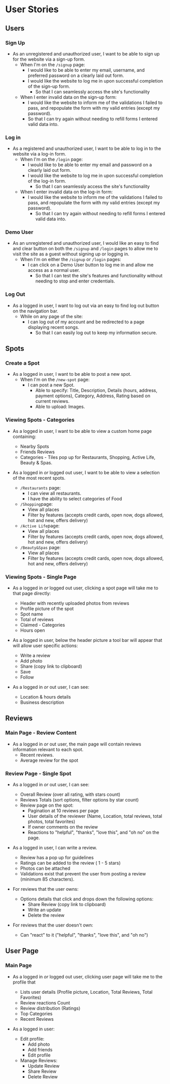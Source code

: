 # User Stories

## Users

### Sign Up

* As an unregistered and unauthorized user, I want to be able to sign up for the website via a sign-up form.
  * When I'm on the `/signup` page:
    * I would like to be able to enter my email, username, and preferred password on a clearly laid out form.
    * I would like the website to log me in upon successful completion of the sign-up form.
      * So that I can seamlessly access the site's functionality
  * When I enter invalid data on the sign-up form:
    * I would like the website to inform me of the validations I failed to pass, and repopulate the form with my valid entries (except my password).
    * So that I can try again without needing to refill forms I entered valid data into.

### Log in

* As a registered and unauthorized user, I want to be able to log in to the website via a log-in form.
  * When I'm on the `/login` page:
    * I would like to be able to enter my email and password on a clearly laid out form.
    * I would like the website to log me in upon successful completion of the log-in form.
      * So that I can seamlessly access the site's functionality
  * When I enter invalid data on the log-in form:
    * I would like the website to inform me of the validations I failed to pass, and repopulate the form with my valid entries (except my password).
      * So that I can try again without needing to refill forms I entered valid data into.

### Demo User

* As an unregistered and unauthorized user, I would like an easy to find and clear button on both the `/signup` and `/login` pages to allow me to visit the site as a guest without signing up or logging in.
  * When I'm on either the `/signup` or `/login` pages:
    * I can click on a Demo User button to log me in and allow me access as a normal user.
      * So that I can test the site's features and functionality without needing to stop and enter credentials.

### Log Out

* As a logged in user, I want to log out via an easy to find log out button on the navigation bar.
  * While on any page of the site:
    * I can log out of my account and be redirected to a page displaying recent songs.
      * So that I can easily log out to keep my information secure.

## Spots

### Create a Spot

* As a logged in user, I want to be able to post a new spot.
  * When I'm on the `/new-spot` page:
    * I can post a new Spot.
      * Able to specify: Title, Description, Details (hours, address, payment options), Category, Address, Rating based on current reviews.
      * Able to upload: Images.

### Viewing Spots - Categories

* As a logged in user, I want to be able to view a custom home page containing:
    * Nearby Spots
    * Friends Reviews
    * Categories - Tiles pop up for Restaurants, Shopping, Active Life, Beauty & Spas.

* As a logged in _or_ logged out user, I want to be able to view a selection of the most recent spots.
  * `/Restaurants` page:
    * I can view all restaurants.
    * I have the ability to select categories of Food
  * `/Shopping`page:
    * View all places
    * Filter by features (accepts credit cards, open now, dogs allowed, hot and new, offers delivery)
  * `/Active Life`page:
    * View all places
    * Filter by features (accepts credit cards, open now, dogs allowed, hot and new, offers delivery)
  * `/Beauty&Spas` page:
    * View all places
    * Filter by features (accepts credit cards, open now, dogs allowed, hot and new, offers delivery)

### Viewing Spots - Single Page

* As a logged in _or_ logged out user, clicking a spot page will take me to that page directly:
  * Header with recently uploaded photos from reviews
  * Profile picture of the spot
  * Spot name
  * Total of reviews
  * Claimed - Categories
  * Hours open

* As a logged in user, below the header picture a tool bar will appear that will allow user specific actions:
  * Write a review
  * Add photo
  * Share (copy link to clipboard)
  * Save
  * Follow

* As a logged in _or_ out user, I can see: 
  * Location & hours details
  * Business description
  

## Reviews

### Main Page - Review Content
* As a logged in _or_ out user, the main page will contain reviews information relevant to each spot.
  * Recent reviews.
  * Average review for the spot
  

### Review Page - Single Spot

* As a logged in _or_ out user, I can see:
  * Overall Review (over all rating, with stars count)
  * Reviews Totals (sort options, filter options by star count)
  * Review page on the spot:
    * Pagination at 10 reviews per page
    * User details of the reviewer (Name, Location, total reviews, total photos, total favorites)
    * If owner comments on the review
    * Reactions to "helpful", "thanks", "love this", and "oh no" on the page.

* As a logged in user, I can write a review.
  * Review has a pop up for guidelines
  * Ratings can be added to the review ( 1 - 5 stars)
  * Photos can be attached
  * Validations exist that prevent the user from posting a review (minimum 85 characters).

* For reviews that the user owns:
  * Options details that click and drops down the following options:
    * Share Review (copy link to clipboard)
    * Write an update
    * Delete the review

* For reviews that the user doesn't own:
  * Can "react" to it ("helpful", "thanks", "love this", and "oh no")



## User Page

### Main Page

* As a logged in _or_ logged out user, clicking user page will take me to the profile that
  * Lists user details (Profile picture, Location, Total Reviews, Total Favorites)
  * Review reactions Count
  * Review distribution (Ratings)
  * Top Categories
  * Recent Reviews

* As a logged in user:
  * Edit profile:
    * Add photo
    * Add friends
    * Edit profile
  * Manage Reviews:
    * Update Review
    * Share Review
    * Delete Review
  






